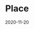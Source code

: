---
title: Place
description: Valentino is an Italian luxury fashion brand. I led the restyling of the intranet portal used by Valentino employees. Main functionalities include calendar, company news, social stream, magazine stream and online courses.
client: Valentino
roles:
  - Product Design
  - User Interface
  - User Experience
  - Interaction Design
platform: Web
date: 2020-11-20
finished: false
permalink: false
thumbnail: src/static/work/valentino-place.jpg
---
